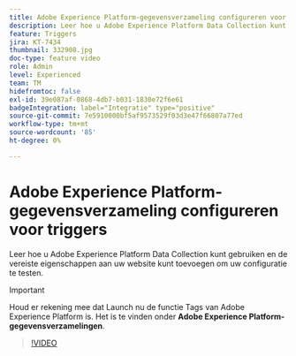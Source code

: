 ```yaml
---
title: Adobe Experience Platform-gegevensverzameling configureren voor triggers
description: Leer hoe u Adobe Experience Platform Data Collection kunt gebruiken en de vereiste eigenschappen aan uw website kunt toevoegen om uw configuratie te testen.
feature: Triggers
jira: KT-7434
thumbnail: 332908.jpg
doc-type: feature video
role: Admin
level: Experienced
team: TM
hidefromtoc: false
exl-id: 39e087af-0868-4db7-b031-1830e72f6e61
badgeIntegration: label="Integratie" type="positive"
source-git-commit: 7e5910000bf5af9573529f03d3e47f66807a77ed
workflow-type: tm+mt
source-wordcount: '85'
ht-degree: 0%

---
```


# Adobe Experience Platform-gegevensverzameling configureren voor triggers

Leer hoe u Adobe Experience Platform Data Collection kunt gebruiken en de vereiste eigenschappen aan uw website kunt toevoegen om uw configuratie te testen.

>[!IMPORTANT]
>
> Houd er rekening mee dat Launch nu de functie Tags van Adobe Experience Platform is. Het is te vinden onder **Adobe Experience Platform-gegevensverzamelingen**.

>[!VIDEO](https://video.tv.adobe.com/v/332908?quality=12&learn=on)
